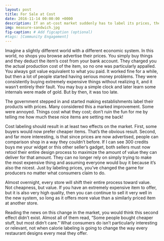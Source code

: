 ```yaml
---
layout: post
title: For Sale at Cost
date: 2016-11-14 00:00:00 +0000
description: If an at-cost market suddenly has to label its prices, the biggest change won’t be on the consumer side.
img: measure-sandwich.jpg
fig-caption: # Add figcaption (optional)
#tags: [Community Engagement]
---
```

Imagine a slightly different world with a different economic system. In this world, no shops you browse advertise their prices. You simply buy things and they deduct the item’s cost from your bank account. They charged you the actual production cost of the item, so no one was particularly appalled. You always got value equivalent to what you paid. It worked fine for a while, but then a lot of people started having serious money problems. They were consistently buying extremely expensive things without realizing it, and it wasn’t entirely their fault. You may buy a simple clock and later learn some internals were made of gold. But by then, it was too late.

The government stepped in and started making establishments label their products with prices. Many considered this a marked improvement. Some were annoyed. Things cost what they cost; don’t ruin the fun for me by telling me how much these nice items are setting me back!

Cost labeling should result in at least two effects on the market. First, some buyers would now prefer cheaper items. That’s the obvious result. Second, and far more interesting, is that since prices are now advertised, people can comparison shop in a way they couldn’t before. If I can see 300 credits buys me your widget or this other seller’s gadget, both sellers must now retool their entire design process to maximize the amount of value they can deliver for that amount. They can no longer rely on simply trying to make the most expensive thing and assuming everyone would buy it because it’s also the nicest. Just by labeling prices, you’ve changed the game for producers no matter what consumers claim to do.

Almost overnight, every store will shift their entire process toward value. Not cheapness, but value. If you have an extremely expensive item to offer, but it is also very high quality, then you can continue to sell it very well in the new system, so long as it offers more value than a similarly priced item at another store.

Reading the news on this change in the market, you would think this second effect didn’t exist. Almost all of them read, “Some people bought cheaper stuff, but most didn’t care.” What consumers do isn’t particularly interesting or relevant, not when calorie labeling is going to change the way every restaurant designs every meal they offer.